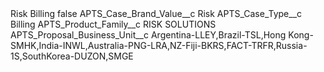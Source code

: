 <?xml version="1.0" encoding="UTF-8"?>
<CustomMetadata xmlns="http://soap.sforce.com/2006/04/metadata" xmlns:xsi="http://www.w3.org/2001/XMLSchema-instance" xmlns:xsd="http://www.w3.org/2001/XMLSchema">
    <label>Risk Billing</label>
    <protected>false</protected>
    <values>
        <field>APTS_Case_Brand_Value__c</field>
        <value xsi:type="xsd:string">Risk</value>
    </values>
    <values>
        <field>APTS_Case_Type__c</field>
        <value xsi:type="xsd:string">Billing</value>
    </values>
    <values>
        <field>APTS_Product_Family__c</field>
        <value xsi:type="xsd:string">RISK SOLUTIONS</value>
    </values>
    <values>
        <field>APTS_Proposal_Business_Unit__c</field>
        <value xsi:type="xsd:string">Argentina-LLEY,Brazil-TSL,Hong Kong-SMHK,India-INWL,Australia-PNG-LRA,NZ-Fiji-BKRS,FACT-TRFR,Russia-1S,SouthKorea-DUZON,SMGE</value>
    </values>
</CustomMetadata>
